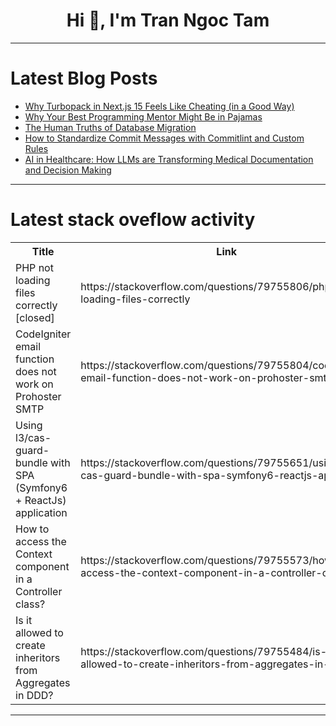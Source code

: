 <h1 align="center">Hi 👋, I'm Tran Ngoc Tam</h1>

---

# Latest Blog Posts 
<!-- BLOG-POST-LIST:START -->
- [Why Turbopack in Next.js 15 Feels Like Cheating &lpar;in a Good Way&rpar;](https://dev.to/shubhradev/why-turbopack-in-nextjs-15-feels-like-cheating-in-a-good-way-ob1)
- [Why Your Best Programming Mentor Might Be in Pajamas](https://dev.to/pullflow/why-your-best-programming-mentor-might-be-in-pajamas-4lah)
- [The Human Truths of Database Migration](https://dev.to/codelink/the-human-truths-of-database-migration-cml)
- [How to Standardize Commit Messages with Commitlint and Custom Rules](https://dev.to/werliton/how-to-standardize-commit-messages-with-commitlint-and-custom-rules-4l64)
- [AI in Healthcare: How LLMs are Transforming Medical Documentation and Decision Making](https://dev.to/aun_aideveloper/ai-in-healthcare-how-llms-are-transforming-medical-documentation-and-decision-m-4615)
<!-- BLOG-POST-LIST:END -->

---

# Latest stack oveflow activity
<table>
  <tr><th>Title</th><th>Link</th></tr>
  <!-- STACKOVERFLOW:START --><tr><td>PHP not loading files correctly [closed]</td><td>https://stackoverflow.com/questions/79755806/php-not-loading-files-correctly</td></tr><tr><td>CodeIgniter email function does not work on Prohoster SMTP</td><td>https://stackoverflow.com/questions/79755804/codeigniter-email-function-does-not-work-on-prohoster-smtp</td></tr><tr><td>Using l3/cas-guard-bundle with SPA &lpar;Symfony6 + ReactJs&rpar; application</td><td>https://stackoverflow.com/questions/79755651/using-l3-cas-guard-bundle-with-spa-symfony6-reactjs-application</td></tr><tr><td>How to access the Context component in a Controller class?</td><td>https://stackoverflow.com/questions/79755573/how-to-access-the-context-component-in-a-controller-class</td></tr><tr><td>Is it allowed to create inheritors from Aggregates in DDD?</td><td>https://stackoverflow.com/questions/79755484/is-it-allowed-to-create-inheritors-from-aggregates-in-ddd</td></tr><!-- STACKOVERFLOW:END -->
</table>

---


